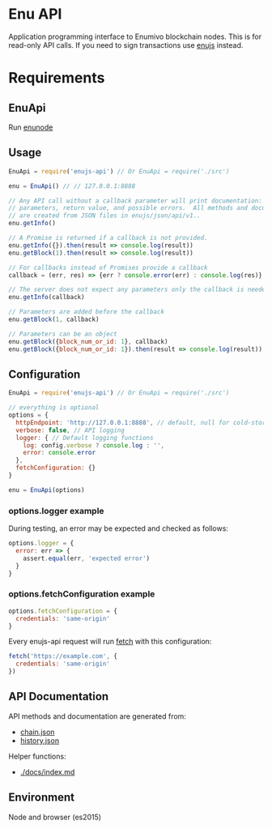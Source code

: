 # Enu API

Application programming interface to Enumivo blockchain nodes.  This is for
read-only API calls.  If you need to sign transactions use
[enujs](https://github.com/enumivo/enujs) instead.

# Requirements

## EnuApi

Run [enunode](https://github.com/enumivo/enumivo)

## Usage

```javascript
EnuApi = require('enujs-api') // Or EnuApi = require('./src')

enu = EnuApi() // // 127.0.0.1:8888

// Any API call without a callback parameter will print documentation: description,
// parameters, return value, and possible errors.  All methods and documentation
// are created from JSON files in enujs/json/api/v1..
enu.getInfo()

// A Promise is returned if a callback is not provided.
enu.getInfo({}).then(result => console.log(result))
enu.getBlock(1).then(result => console.log(result))

// For callbacks instead of Promises provide a callback
callback = (err, res) => {err ? console.error(err) : console.log(res)}

// The server does not expect any parameters only the callback is needed
enu.getInfo(callback)

// Parameters are added before the callback
enu.getBlock(1, callback)

// Parameters can be an object
enu.getBlock({block_num_or_id: 1}, callback)
enu.getBlock({block_num_or_id: 1}).then(result => console.log(result))
```

## Configuration

```js
EnuApi = require('enujs-api') // Or EnuApi = require('./src')

// everything is optional
options = {
  httpEndpoint: 'http://127.0.0.1:8888', // default, null for cold-storage
  verbose: false, // API logging
  logger: { // Default logging functions
    log: config.verbose ? console.log : '',
    error: console.error
  },
  fetchConfiguration: {}
}

enu = EnuApi(options)
```
### options.logger example

During testing, an error may be expected and checked as follows:

```js
options.logger = {
  error: err => {
    assert.equal(err, 'expected error')
  }
}
```

### options.fetchConfiguration example

```js
options.fetchConfiguration = {
  credentials: 'same-origin'
}
```
Every enujs-api request will run [fetch](https://github.com/github/fetch#sending-cookies) with this configuration:
```js
fetch('https://example.com', {
  credentials: 'same-origin'
})
```

## API Documentation

API methods and documentation are generated from:
* [chain.json](https://github.com/enumivo/enujs-api/blob/master/src/api/v1/chain.json)
* [history.json](https://github.com/enumivo/enujs-api/blob/master/src/api/v1/history.json)

Helper functions:
* [./docs/index.md](./docs/index.md)

## Environment

Node and browser (es2015)

